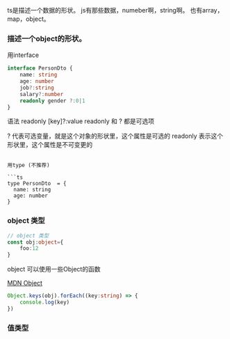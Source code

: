 
ts是描述一个数据的形状。
js有那些数据，numeber啊，string啊。
也有array，map，object。

### 描述一个object的形状。
用interface
``` ts
interface PersonDto {  
    name: string  
    age: number  
    job?:string  
    salary?:number  
    readonly gender ?:0|1
}
```

语法
readonly [key]?:value
readonly 和 ? 都是可选项

? 代表可选变量，就是这个对象的形状里，这个属性是可选的
readonly 表示这个形状里，这个属性是不可变更的

```

用type (不推荐)

```ts
type PersonDto  = {  
  name: string  
  age: number  
}
```

### object 类型

```ts
// object 类型  
const obj:object={  
    foo:12  
}
```

 object 可以使用一些Object的函数
 
[MDN Object](https://developer.mozilla.org/en-US/docs/Web/JavaScript/Reference/Global_Objects/Object)

```ts
Object.keys(obj).forEach((key:string) => {  
    console.log(key)  
})
```

### 值类型

